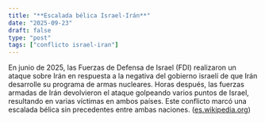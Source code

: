 ```yaml
---
title: "**Escalada bélica Israel-Irán**"
date: "2025-09-23"
draft: false
type: "post"
tags: ["conflicto israel-iran"]
---
```


En junio de 2025, las Fuerzas de Defensa de Israel (FDI) realizaron un ataque sobre Irán en respuesta a la negativa del gobierno israelí de que Irán desarrolle su programa de armas nucleares. Horas después, las fuerzas armadas de Irán devolvieron el ataque golpeando varios puntos de Israel, resultando en varias víctimas en ambos países. Este conflicto marcó una escalada bélica sin precedentes entre ambas naciones. ([es.wikipedia.org](https://es.wikipedia.org/wiki/A%C3%B1os_2020?utm_source=openai))
